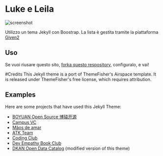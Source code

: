 # Luke e Leila
![screenshot](screenshots/home.png "il sito di due nuovi arrivi in casa tempe....")

Utilizzo un tema Jekyll con Boostrap. La lista è gestita tramite la piattaforma [Given2](www.given2.com)

## Uso
Se vuoi riusare questo sito, [forka questo respository](https://github.com/luminousrubyist/airspace-jekyll/fork), configuralo, e vai!

#Credits
This Jekyll theme is a port of ThemeFisher's Airspace template. It is released under ThemeFisher's free license, which requires attribution.

## Examples
Here are some projects that have used this Jekyll Theme:
* [BOYUAN Open Source 博辕开源](https://boyuanitsm.github.io)
* [Campus VC](https://mrchildneo.github.io/mrchildneo/)
* [Mãos de amar](https://www.maosdeamar.com.br/)
* [ATK Team](http://www.atksec.com/)
* [Coding Club](https://ourcodingclub.github.io/)
* [Dev Empathy Book Club](http://www.devempathybook.club/)
* [DKAN Open Data Catalog](http://getdkan.com) (modified version of this theme)
